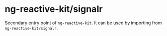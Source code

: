 # ng-reactive-kit/signalr

Secondary entry point of `ng-reactive-kit`. It can be used by importing from `ng-reactive-kit/signalr`.
